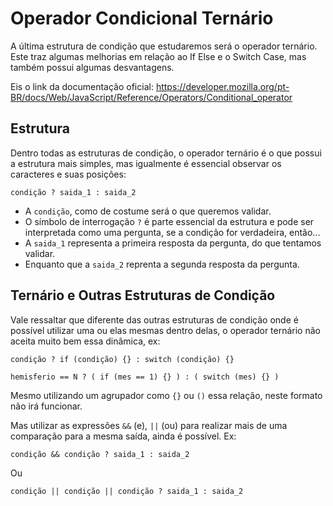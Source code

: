 # Operador Condicional Ternário

A última estrutura de condição que estudaremos será o operador ternário. Este traz algumas melhorias em relação ao If Else e o Switch Case, mas também possui algumas desvantagens.

Eis o link da documentação oficial: https://developer.mozilla.org/pt-BR/docs/Web/JavaScript/Reference/Operators/Conditional_operator


## Estrutura

Dentro todas as estruturas de condição, o operador ternário é o que possui a estrutura mais simples, mas igualmente é essencial observar os caracteres e suas posições: 

``` condição ? saida_1 : saida_2 ```

- A ```condição```, como de costume será o que queremos validar.
- O símbolo de interrogação ```?``` é parte essencial da estrutura e pode ser interpretada como uma pergunta, se a condição for verdadeira, então...
- A ```saida_1``` representa a primeira resposta da pergunta, do que tentamos validar.
- Enquanto que a ```saida_2``` reprenta a segunda resposta da pergunta.


## Ternário e Outras Estruturas de Condição

Vale ressaltar que diferente das outras estruturas de condição onde é possível utilizar uma ou elas mesmas dentro delas, o operador ternário não aceita muito bem essa dinâmica, ex:

```
condição ? if (condição) {} : switch (condição) {}
```
```
hemisferio == N ? ( if (mes == 1) {} ) : ( switch (mes) {} )
```

Mesmo utilizando um agrupador como ```{}``` ou ```()``` essa relação, neste formato não irá funcionar.

Mas utilizar as expressões ```&&``` (e), ```||``` (ou) para realizar mais de uma comparação para a mesma saída, ainda é possível. Ex:

``` condição && condição ? saida_1 : saida_2 ```

Ou

``` condição || condição || condição ? saida_1 : saida_2 ```